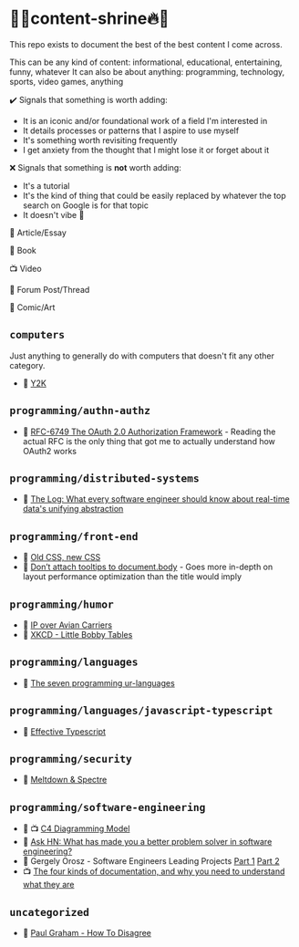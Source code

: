 # 🙏🔥content-shrine🔥🙏
This repo exists to document the best of the best content I come across.

This can be any kind of content: informational, educational, entertaining, funny, whatever
It can also be about anything: programming, technology, sports, video games, anything

✔️ Signals that something is worth adding:
- It is an iconic and/or foundational work of a field I'm interested in
- It details processes or patterns that I aspire to use myself
- It's something worth revisiting frequently
- I get anxiety from the thought that I might lose it or forget about it

❌ Signals that something is **not** worth adding:
- It's a tutorial
- It's the kind of thing that could be easily replaced by whatever the top search on Google is for that topic
- It doesn't vibe 🥺

📃 Article/Essay

📖 Book

📺 Video

🧵 Forum Post/Thread

🎨 Comic/Art


## `computers`
Just anything to generally do with computers that doesn't fit any other category.
- 📃 [Y2K](https://en.wikipedia.org/wiki/Year_2000_problem)


## `programming/authn-authz`
- 📃 [RFC-6749 The OAuth 2.0 Authorization Framework](https://tools.ietf.org/html/rfc6749) - Reading the actual RFC is the only thing that got me to actually understand how OAuth2 works

## `programming/distributed-systems`
- 📃 [The Log: What every software engineer should know about real-time data's unifying abstraction](https://engineering.linkedin.com/distributed-systems/log-what-every-software-engineer-should-know-about-real-time-datas-unifying)

## `programming/front-end`
- 📃 [Old CSS, new CSS](https://eev.ee/blog/2020/02/01/old-css-new-css/)
- 📃 [Don’t attach tooltips to document.body](https://atfzl.com/don-t-attach-tooltips-to-document-body) - Goes more in-depth on layout performance optimization than the title would imply

## `programming/humor`
- 📃 [IP over Avian Carriers](https://en.wikipedia.org/wiki/IP_over_Avian_Carriers)
- 🎨 [XKCD - Little Bobby Tables](https://xkcd.com/327/)

## `programming/languages`
- 📃 [The seven programming ur-languages](https://madhadron.com/posts/seven_languages.html?utm_source=pocket_mylist)

## `programming/languages/javascript-typescript`
- 📖 [Effective Typescript](https://effectivetypescript.com/)

## `programming/security`
- 📃 [Meltdown & Spectre](https://meltdownattack.com/)


## `programming/software-engineering`
- 📃 📺 [C4 Diagramming Model](https://c4model.com/)
- 🧵 [Ask HN: What has made you a better problem solver in software engineering?](https://news.ycombinator.com/item?id=21659537)
- 📃 Gergely Orosz - Software Engineers Leading Projects [Part 1](https://newsletter.pragmaticengineer.com/p/engineers-leading-projects?s=r) [Part 2](https://newsletter.pragmaticengineer.com/p/engineers-leading-projects-part-2?s=r)
- 📺 [The four kinds of documentation, and why you need to understand what they are](https://www.writethedocs.org/videos/eu/2017/the-four-kinds-of-documentation-and-why-you-need-to-understand-what-they-are-daniele-procida/)

## `uncategorized`
- 📃 [Paul Graham - How To Disagree](http://www.paulgraham.com/disagree.html)

